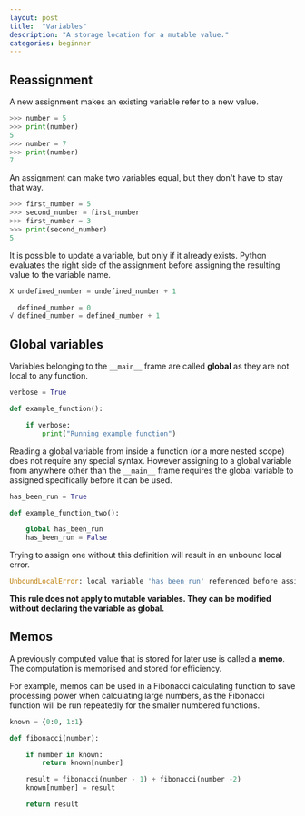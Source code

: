 ```yaml
---
layout: post
title:  "Variables"
description: "A storage location for a mutable value."
categories: beginner
---
```


## Reassignment

A new assignment makes an existing variable refer to a new value.

```python
>>> number = 5
>>> print(number)
5
>>> number = 7
>>> print(number)
7
```

An assignment can make two variables equal, but they don't have to stay that way.

```python
>>> first_number = 5
>>> second_number = first_number
>>> first_number = 3
>>> print(second_number)
5
```

It is possible to update a variable, but only if it already exists. Python evaluates the right side of the assignment before assigning the resulting value to the variable name.

```python
X undefined_number = undefined_number + 1

  defined_number = 0
√ defined_number = defined_number + 1
```

## Global variables

Variables belonging to the `__main__` frame are called **global** as they are not local to any function.

```python
verbose = True

def example_function():

	if verbose:
		print("Running example function")
```

Reading a global variable from inside a function (or a more nested scope) does not require any special syntax. However assigning to a global variable from anywhere other than the `__main__` frame requires the global variable to assigned specifically before it can be used.

```python
has_been_run = True

def example_function_two():

	global has_been_run
	has_been_run = False
```

Trying to assign one without this definition will result in an unbound local error.

```python
UnboundLocalError: local variable 'has_been_run' referenced before assignment
```

**This rule does not apply to mutable variables. They can be modified without declaring the variable as global.**


## Memos

A previously computed value that is stored for later use is called a **memo**. The computation is memorised and stored for efficiency.

For example, memos can be used in a Fibonacci calculating function to save processing power when calculating large numbers, as the Fibonacci function will be run repeatedly for the smaller numbered functions.

```python
known = {0:0, 1:1}

def fibonacci(number):

	if number in known:
		return known[number]

	result = fibonacci(number - 1) + fibonacci(number -2)
	known[number] = result

	return result
```
